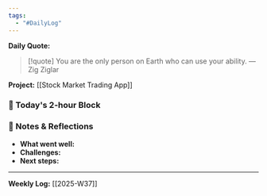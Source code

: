 ```yaml
---
tags:
  - "#DailyLog"
---
```


**Daily Quote:**
> [!quote] You are the only person on Earth who can use your ability.
> — Zig Ziglar

**Project:** [[Stock Market Trading App]]

### 🎯 Today's 2-hour Block


### 📝 Notes & Reflections
- **What went well:**
- **Challenges:**
- **Next steps:**

---

**Weekly Log:** [[2025-W37]]